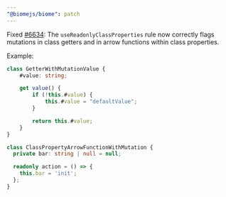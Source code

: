 ```yaml
---
"@biomejs/biome": patch
---
```


Fixed [#6634](https://github.com/biomejs/biome/issues/6634): The `useReadonlyClassProperties` rule now correctly flags mutations in class getters and in arrow functions within class properties.

Example:

```ts
class GetterWithMutationValue {
	#value: string;

	get value() {
		if (!this.#value) {
			this.#value = "defaultValue";
		}

		return this.#value;
	}
}
```

```ts
class ClassPropertyArrowFunctionWithMutation {
  private bar: string | null = null;

  readonly action = () => {
    this.bar = 'init';
  };
}
```

